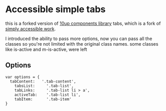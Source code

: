 Accessible simple tabs
=====================

this is a forked version of [10up components library](https://10up.github.io/wp-component-library/) tabs, which is a fork of [simply accessible work](http://simplyaccessible.com/).

I introduced the ability to pass more options, now you can pass all the classes so you're not limited
with the original class names.
some classes like is-active and m-is-active, were left

## Options

```
var options = {
  tabContent:   '.tab-content',
	tabsList:     '.tab-list',
	tabLinks:     '.tab-list li > a',
	activeTab:    '.tab-list li',
	tabItem:      '.tab-item'
}
```